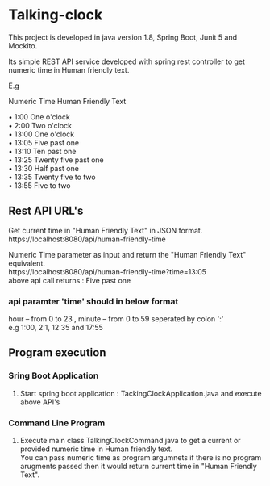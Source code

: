 # Talking-clock
This project is developed in java version 1.8, Spring Boot, Junit 5 and Mockito.

Its simple REST API service developed with spring rest controller to get numeric time in Human friendly text.

E.g

Numeric Time Human Friendly Text

•	1:00 One o'clock<br>
•	2:00 Two o'clock<br>
•	13:00 One o'clock<br>
•	13:05 Five past one<br>
•	13:10 Ten past one<br>
•	13:25 Twenty five past one<br>
•	13:30 Half past one<br>
•	13:35 Twenty five to two<br>
•	13:55 Five to two<br>



## Rest API URL's
Get current time in "Human Friendly Text" in JSON format.<br>
  https://localhost:8080/api/human-friendly-time

Numeric Time parameter as input and return the "Human Friendly Text" equivalent.<br>
  https://localhost:8080/api/human-friendly-time?time=13:05<br>
   above api call returns : Five past one
   
   ### api paramter 'time' should in below format 
   hour – from 0 to 23 , minute – from 0 to 59 seperated by colon ':'<br>
   e.g 1:00, 2:1, 12:35 and 17:55
   
## Program execution
### Sring Boot Application
  1. Start spring boot application : TackingClockApplication.java and execute above API's

### Command Line Program
  1. Execute main class TalkingClockCommand.java to get a current or provided numeric time in Human friendly text.<br>
  You can pass numeric time as program argumnets if there is no program arugments passed then it would return current time in 
  "Human Friendly Text".
